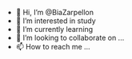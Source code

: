 - 👋 Hi, I’m @BiaZarpellon
- 👀 I’m interested in study
- 🌱 I’m currently learning 
- 💞️ I’m looking to collaborate on ...
- 📫 How to reach me ...

<!---
BiaZarpellon/BiaZarpellon is a ✨ special ✨ repository because its `README.md` (this file) appears on your GitHub profile.
You can click the Preview link to take a look at your changes.
--->
